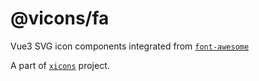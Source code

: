 # @vicons/fa

Vue3 SVG icon components integrated from [`font-awesome`](https://github.com/FortAwesome/Font-Awesome)

A part of [`xicons`](https://github.com/07akioni/xicons) project.